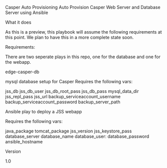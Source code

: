 Casper Auto Provisioning
Auto Provision Casper Web Server and Database Server using Ansible

What it does

As this is a preview, this playbook will assume the following requirements at this point. We plan to have this in a more complete state soon.

Requirements:

There are two seperate plays in this repo, one for the database and one for the webapp.

edge-casper-db

mysql database setup for Casper
Requires the following vars:

jss_db
jss_db_user
jss_db_root_pass
jss_db_pass
mysql_data_dir
jss_repl_pass
jss_url
backup_serviceaccount_username
backup_serviceaccount_password
backup_server_path

Ansible play to deploy a JSS webapp

Requires the following vars:

java_package
tomcat_package
jss_version
jss_keystore_pass
database_server
database_name
database_user:
database_password
ansible_hostname

Version

1.0
